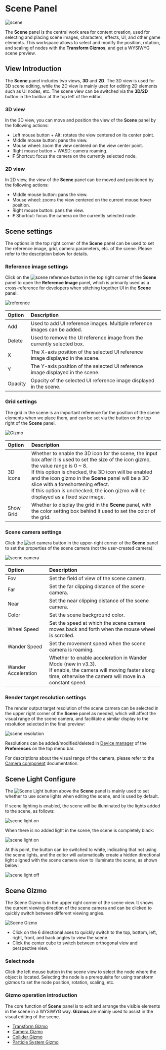 # Scene Panel

![scene](images/scene.png)

The **Scene** panel is the central work area for content creation, used for selecting and placing scene images, characters, effects, UI, and other game elements. This workspace allows to select and modify the position, rotation, and scaling of nodes with the **Transform Gizmos**, and get a WYSIWYG scene preview.

## View Introduction

The **Scene** panel includes two views, **3D** and **2D**. The 3D view is used for 3D scene editing, while the 2D view is mainly used for editing 2D elements such as UI nodes, etc. The scene view can be switched via the **3D/2D** button in the toolbar at the top left of the editor.

### 3D view

In the 3D view, you can move and position the view of the **Scene** panel by the following actions:
- Left mouse button + Alt: rotates the view centered on its center point.
- Middle mouse button: pans the view.
- Mouse wheel: zoom the view centered on the view center point.
- Right mouse button + WASD: camera roaming.
- **F** Shortcut: focus the camera on the currently selected node.

### 2D view

In 2D view, the view of the **Scene** panel can be moved and positioned by the following actions:
- Middle mouse button: pans the view.
- Mouse wheel: zooms the view centered on the current mouse hover position.
- Right mouse button: pans the view.
- **F** Shortcut: focus the camera on the currently selected node.

## Scene settings

The options in the top right corner of the **Scene** panel can be used to set the reference image, grid, camera parameters, etc. of the scene. Please refer to the description below for details.

### Reference image settings

Click on the ![scene reference](images/scene-reference.png) button in the top right corner of the **Scene** panel to open the **Reference Image** panel, which is primarily used as a cross-reference for developers when stitching together UI in the **Scene** panel.

![reference](images/reference.png)

| Option | Description |
| :-- | :-- |
| Add | Used to add UI reference images. Multiple reference images can be added.  |
| Delete | Used to remove the UI reference image from the currently selected box. |
| X | The X-axis position of the selected UI reference image displayed in the scene. |
| Y | The Y-axis position of the selected UI reference image displayed in the scene. |
| Opacity | Opacity of the selected UI reference image displayed in the scene. |

### Grid settings

The grid in the scene is an important reference for the position of the scene elements when we place them, and can be set via the button on the top right of the **Scene** panel.

![Gizmo](images/scene-grid.png)

| Option | Description |
| :-- | :-- |
| 3D Icons | Whether to enable the 3D icon for the scene, the input box after it is used to set the size of the icon gizmo, the value range is 0 ~ 8.<br>If this option is checked, the 3D icon will be enabled and the icon gizmo in the **Scene** panel will be a 3D slice with a foreshortening effect.<br>If this option is unchecked, the icon gizmo will be displayed as a fixed size image. |
| Show Grid | Whether to display the grid in the **Scene** panel, with the color setting box behind it used to set the color of the grid. |

### Scene camera settings

Click the ![set camera](images/set-camera.png) button in the upper-right corner of the **Scene** panel to set the properties of the scene camera (not the user-created camera):

![scene camera](images/scene-camera.png)

| Option | Description |
| :-- | :-- |
| Fov | Set the field of view of the scene camera. |
| Far | Set the far clipping distance of the scene camera. |
| Near  | Set the near clipping distance of the scene camera. |
| Color | Set the scene background color. |
| Wheel Speed  | Set the speed at which the scene camera moves back and forth when the mouse wheel is scrolled. |
| Wander Speed | Set the movement speed when the scene camera is roaming. |
| Wander Acceleration | Whether to enable acceleration in Wander Mode (new in v3.3).<br>If enable, the camera will moving faster along time, otherwise the camera will move in a constant speed.|

### Render target resolution settings

The render output target resolution of the scene camera can be selected in the upper right corner of the **Scene** panel as needed, which will affect the visual range of the scene camera, and facilitate a similar display to the resolution selected in the final preview:

![scene resolution](images/scene-resolution.png)

Resolutions can be added/modified/deleted in [Device manager](../preferences/index.md#device-manager) of the **Preferences** on the top menu bar.

For descriptions about the visual range of the camera, please refer to the [Camera component](../components/camera-component.md) documentation.

## Scene Light Configure

The ![Scene Light](images/scene-light.png) button above the **Scene** panel is mainly used to set whether to use scene lights when editing the scene, and is used by default.

If scene lighting is enabled, the scene will be illuminated by the lights added to the scene, as follows:

![scene light on](images/light-on.png)

When there is no added light in the scene, the scene is completely black:

![scene light on](images/remove-light.png)

At this point, the button can be switched to white, indicating that not using the scene lights, and the editor will automatically create a hidden directional light aligned with the scene camera view to illuminate the scene, as shown below:

![scene light off](images/light-off.png)

## Scene Gizmo

The Scene Gizmo is in the upper right corner of the scene view. It shows the current viewing direction of the scene camera and can be clicked to quickly switch between different viewing angles.

![Scene Gizmo](images/scene-gizmo.png)

- Click on the 6 directional axes to quickly switch to the top, bottom, left, right, front, and back angles to view the scene.
- Click the center cube to switch between orthogonal view and perspective view.

### Select node

Click the left mouse button in the scene view to select the node where the object is located. Selecting the node is a prerequisite for using transform gizmos to set the node position, rotation, scaling, etc.

### Gizmo operation introduction

The core function of **Scene** panel is to edit and arrange the visible elements in the scene in a WYSIWYG way. **Gizmos** are mainly used to assist in the visual editing of the scene.

- [Transform Gizmo](../toolbar/index.md)
- [Camera Gizmo](./camera-gizmo.md)
- [Collider Gizmo](./collider-gizmo.md)
- [Particle System Gizmo](./particle-system-gizmo.md)
